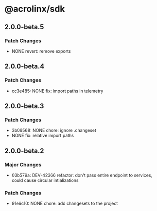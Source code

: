# @acrolinx/sdk

## 2.0.0-beta.5

### Patch Changes

- NONE revert: remove exports

## 2.0.0-beta.4

### Patch Changes

- cc3e485: NONE fix: import paths in telemetry

## 2.0.0-beta.3

### Patch Changes

- 3b06568: NONE chore: ignore .changeset
- NONE fix: relative import paths

## 2.0.0-beta.2

### Major Changes

- 03b579a: DEV-42366 refactor: don't pass entire endpoint to services, could cause circular intializations

### Patch Changes

- 91e6c10: NONE chore: add changesets to the project
